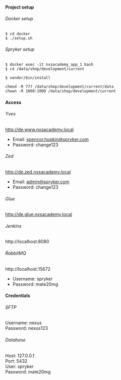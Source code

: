  #### Project setup
 
 ###### Docker setup
 ```
$ cd docker
$ ./setup.sh
 ```

###### Spryker setup
```
$ docker exec -it nxsacademy_app_1 bash
$ cd /data/shop/development/current

$ vendor/bin/install

chmod -R 777 /data/shop/development/current/data
chown -R 1000:1000 /data/shop/development/current
```

#### Access

###### Yves
http://de.www.nxsacademy.local
- Email: spencor.hopkin@spryker.com
- Password: change123

###### Zed
http://de.zed.nxsacademy.local
- Email: admin@spryker.com
- Password: change123

###### Glue
http://de.glue.nxsacademy.local

###### Jenkins
http://localhost:8080  

###### ŔabbitMQ
http://localhost:15672
- Username: spryker
- Password: mate20mg

#### Credentials

###### SFTP
Username: nexus  
Password: nexus123

###### Database
Host: 127.0.0.1  
Port: 5432  
User: spryker  
Password: mate20mg
